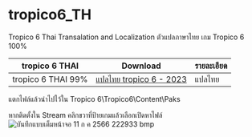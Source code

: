 # tropico6_TH
Tropico 6 Thai Transalation and Localization
ตัวแปลภาษาไทย เกม Tropico 6 100% 


 tropico 6 THAI| Download|รายละเอียด|
| ------------- | ------------- | ------------- |
|  tropico 6 THAI 99%| [แปลไทย tropico 6 - 2023 ](https://github.com/simscolony/tropico6_TH/raw/main/Tropico6_THAI_3_P.pak) |แปลไทย|

แตกไฟล์แล้วนำไปไว้ใน
Tropico 6\Tropico6\Content\Paks

หากติดตั้งใน Stream คลิกขวาที่ป้ายเกมแล้วเลือกเปิดหาไฟล์
![บันทึกแบบเต็มหน้าจอ 11 ก ค  2566 222933 bmp](https://github.com/simscolony/tropico6_TH/assets/13219372/71458ec5-80d4-45c8-8efa-19361ba338c4)
